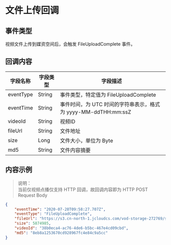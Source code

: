 # 文件上传回调

## 事件类型

视频文件上传到媒资空间后，会触发 FileUploadComplete 事件。

## 回调内容

|字段名称|字段类型|字段描述|
|---|---|---|
|eventType|String|事件类型，特定值为 FileUploadComplete|
|eventTime|String|事件时间，为 UTC 时间的字符串表示，格式为 yyyy-MM-ddTHH:mm:ssZ|
|videoId|String|视频ID|
|fileUrl|String|文件地址|
|size|Long|文件大小，单位为 Byte|
|md5|String|文件内容摘要|

## 内容示例

> 说明：<br>
> 当前仅视频点播仅支持 HTTP 回调，故回调内容即为 HTTP POST Request Body

```json
{
    "eventTime": "2020-07-28T09:58:27.707Z",
    "eventType": "FileUploadComplete",
    "fileUrl": "https://s3.cn-north-1.jcloudcs.com/vod-storage-272769/source/2020/20200728/422/317bd090-c4cb-4a3e-b2da-2881bf541295.mp4",
    "size": 5874985,
    "videoId": "38b0eca4-ac76-4de6-b5bc-467e4cd09cbd",
    "md5": "8eb8a1253670cd928967fc4e84c9a5cc"
}
```




